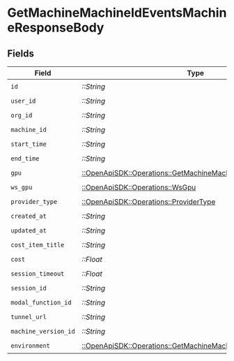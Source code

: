 # GetMachineMachineIdEventsMachineResponseBody


## Fields

| Field                                                                                                                             | Type                                                                                                                              | Required                                                                                                                          | Description                                                                                                                       |
| --------------------------------------------------------------------------------------------------------------------------------- | --------------------------------------------------------------------------------------------------------------------------------- | --------------------------------------------------------------------------------------------------------------------------------- | --------------------------------------------------------------------------------------------------------------------------------- |
| `id`                                                                                                                              | *::String*                                                                                                                        | :heavy_check_mark:                                                                                                                | N/A                                                                                                                               |
| `user_id`                                                                                                                         | *::String*                                                                                                                        | :heavy_check_mark:                                                                                                                | N/A                                                                                                                               |
| `org_id`                                                                                                                          | *::String*                                                                                                                        | :heavy_check_mark:                                                                                                                | N/A                                                                                                                               |
| `machine_id`                                                                                                                      | *::String*                                                                                                                        | :heavy_check_mark:                                                                                                                | N/A                                                                                                                               |
| `start_time`                                                                                                                      | *::String*                                                                                                                        | :heavy_check_mark:                                                                                                                | N/A                                                                                                                               |
| `end_time`                                                                                                                        | *::String*                                                                                                                        | :heavy_check_mark:                                                                                                                | N/A                                                                                                                               |
| `gpu`                                                                                                                             | [::OpenApiSDK::Operations::GetMachineMachineIdEventsGpu](../../models/operations/getmachinemachineideventsgpu.md)                 | :heavy_check_mark:                                                                                                                | N/A                                                                                                                               |
| `ws_gpu`                                                                                                                          | [::OpenApiSDK::Operations::WsGpu](../../models/operations/wsgpu.md)                                                               | :heavy_check_mark:                                                                                                                | N/A                                                                                                                               |
| `provider_type`                                                                                                                   | [::OpenApiSDK::Operations::ProviderType](../../models/operations/providertype.md)                                                 | :heavy_check_mark:                                                                                                                | N/A                                                                                                                               |
| `created_at`                                                                                                                      | *::String*                                                                                                                        | :heavy_check_mark:                                                                                                                | N/A                                                                                                                               |
| `updated_at`                                                                                                                      | *::String*                                                                                                                        | :heavy_check_mark:                                                                                                                | N/A                                                                                                                               |
| `cost_item_title`                                                                                                                 | *::String*                                                                                                                        | :heavy_check_mark:                                                                                                                | N/A                                                                                                                               |
| `cost`                                                                                                                            | *::Float*                                                                                                                         | :heavy_check_mark:                                                                                                                | N/A                                                                                                                               |
| `session_timeout`                                                                                                                 | *::Float*                                                                                                                         | :heavy_check_mark:                                                                                                                | N/A                                                                                                                               |
| `session_id`                                                                                                                      | *::String*                                                                                                                        | :heavy_check_mark:                                                                                                                | N/A                                                                                                                               |
| `modal_function_id`                                                                                                               | *::String*                                                                                                                        | :heavy_check_mark:                                                                                                                | N/A                                                                                                                               |
| `tunnel_url`                                                                                                                      | *::String*                                                                                                                        | :heavy_check_mark:                                                                                                                | N/A                                                                                                                               |
| `machine_version_id`                                                                                                              | *::String*                                                                                                                        | :heavy_check_mark:                                                                                                                | N/A                                                                                                                               |
| `environment`                                                                                                                     | [::OpenApiSDK::Operations::GetMachineMachineIdEventsEnvironment](../../models/operations/getmachinemachineideventsenvironment.md) | :heavy_check_mark:                                                                                                                | N/A                                                                                                                               |